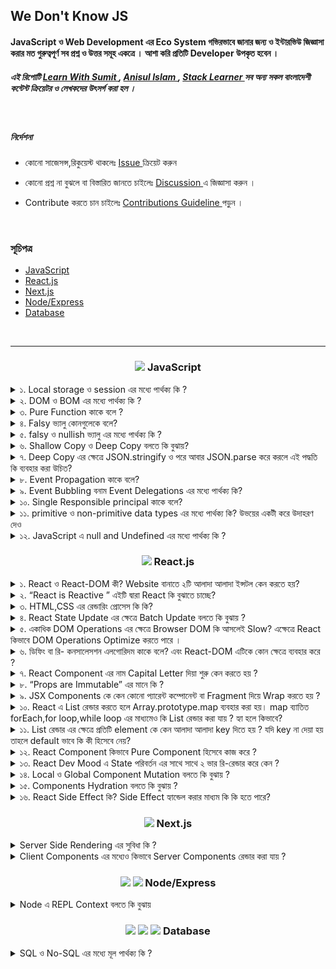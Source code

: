 ## We Don't Know JS

####  JavaScript ও Web Development  এর Eco System   গভিরভাবে জানার  জন্য ও  ইন্টারভিউ জিজ্ঞাসা করার মত গুরুত্বপূর্ণ  সব প্রশ্ন ও উত্তর সমূহ একত্রে  । আশা করি প্রতিটি Developer   উপকৃত হবেন । 


<h5 >
এই রিপোটি  <a href="https://learnwithsumit.com/">Learn With Sumit </a>,
  <a href="https://www.youtube.com/@anisul-islam">Anisul Islam  </a>, 
  <a href="https://www.youtube.com/@StackLearner">Stack Learner </a> সব অন্য সকল বাংলাদেশী কন্টেন্ট ক্রিয়েটর ও লেখকদের উৎসর্গ  করা হল ।
</h5>



<br>

##### নির্দেশনা

 - কোনো  সাজেসন্স,রিকুয়েস্ট থাকলেঃ <a href="https://github.com/yeasin-2002/We-Do-not-Know-JS/issues">  Issue </a>  ক্রিয়েট করুন 

 - কোনো  প্রশ্ন না বুঝলে বা বিস্তারিত জানতে চাইলেঃ    <a href="https://github.com/yeasin-2002/We-Do-not-Know-JS/discussions"> Discussion </a> এ জিজ্ঞাসা করুন  । 

 -  Contribute  করতে চান চাইলেঃ  <a href="https://github.com/yeasin-2002/We-Do-not-Know-JS/blob/main/CONTRIBUTING.md"> Contributions Guideline </a> পড়ুন । 




<br>

### সূচিপত্র

- [JavaScript](#js)
- [React.js](#reactjs)
- [Next.js](#nextjs)
- [Node/Express](#node-express)
- [Database](#database)

<br>

<hr>

<h3 align="center" id="js"><img src="https://skillicons.dev/icons?i=js" width="20" />  JavaScript</h3>

<div> 



<details>
<summary> ১.  Local storage ও  session   এর মধ্যে পার্থক্য কি ?  </summary>
  
  ####  local storage ও session  এর মধ্যে  পার্থক্য হলোঃ 

| পার্থক্য | Local Storage | Session Storage  |
| --- | --- | --- |
| স্থায়ীত্ব |   মা্যানুয়ালি বা প্রোগ্রামিক্যালি  ব্রাউজার ডাটা  ক্লিয়ার  না করা পর্যন্ত  | ট্যাব ক্লোস করার সাথে সাথে |
|  এভাইলেবল  | সকল window তেই  | নির্দিষ্ট  ট্যাবেই  |
| উপযোগী  |  দীর্ঘ সময় ডাটা  রাখায় | আল্প  সময় ডাটা  রাখায় |
</details>

<details>
<summary> ২. DOM ও BOM এর মধ্যে পার্থক্য কি ?  </summary>

#### BOM ও  DOM ব্রাউজারের JavaScript  এর Window Object এর  উপাদান । ব্রাউজারে সকল  কিছু window নামের একটা master object এর থেকে একসেস করা যায় 

BOM ও DOM এর মধ্যে পার্থক্য হলোঃ 

| বিষয় | DOM | BOM |
| --- | --- | --- |
| পূর্ননাম | Document Object Model | Browser Object Model |
| ব্যখ্যা | HTML ও  XML documents যার মাধ্যমে হোস্ট এনভাইরমেন্ট  এর স্ট্রাকচার   | ব্রাউজার স্পেসিফিক ফাংশনালিটি |
| উপাদান  | Elements, Attributes, Text, etc. |  Window, Screen, Location, History, Navigator, etc. |
| নিয়ন্ত্রনকারী  | W3C | প্রতিটি ব্রাউজারে ভিন্ন ভিন্নভাবে ইম্প্লিমেন্ট করে  |
</details>

<details>
<summary>৩.  Pure Function কাকে বলে ?     </summary>

#### Computer Science  এর ভাষায় যে সকল  function  ইন্টার্নাল  লজিক নিয়ে থাকে ও  একই Input এর জন্য একই Output দিয়ে থাকে তাকে Pure Function   বলে । 

এর ২টা বৈশিষ্ট থাকে 

- নিজের বিজনেস লজিক নিয়ে কনসার্ন  ।
- Same Input এর জন্য Same output  দিয়ে থাকে ।


Pure Function এর   উদাহরণঃ 

<img src="./assets/pureFnExample.png"  width="500px" />

এখানে pureFn কে Input হিসেবে যতবারই ২ দেয়া হবে  এটি  প্রতিবার ৪ রিটার্ন করবে ।

এখানে Pure function  নীতি ২টি সঠিকভাবে ফলো করা হয়েছে । 

১.  প্রতিবার  same input এর জন্য same output দিবে । 

২. বাহিরের কোনো   প্রকার  স্টেট  বা কিছু প্ররিরর্তন করে নাই 

অপরদিকে, 

<img src="./assets/impureFnExample.png"  width="500px" />

impureFn এর  ক্ষেত্রে   Pure function  নীতি ২টি সঠিকভাবে ফলো করা হয়নি । 

১.  প্রতিবার same input দিলেও আলাদা আলাদা output দিচ্ছে । 

২. এটি বাহিরের count variable পরিবর্তন করছে, অর্থাৎ শুধুমাত্র নিজের লজিক নিয়ে কনসার্ন না ,  function টি নিজের  body এর বাহিরের কিছু পরিবর্তন  করে ফেলেছে ।

তাই এটি pure function না ।


</details>

<details>
<summary>৪.  Falsy  ভ্যালু কোনগুলেকে বলে?  </summary>

####  0, "", null, undefined, NaN, false এগুলোকে falsy ভালু বলে ।
</details>

<details>
<summary>৫.  falsy ও  nullish ভ্যালু এর মধ্যে পার্থক্য কি ?  </summary>

#### Falsy value বলতে 0, "", null, undefined, NaN, false কে বুঝায়   এবং nullish value বলতে null, undefined কে বুঝায় ।
nullish value মুলত falsy value এর সাবসেট । 

##### ওপারেটর 
-  falsy value  এর জন্য  || দিয়ে চেক করা যায় 
- nullish value  ডিটেক্ট করতে ?? ব্যবহার করা হয় 



</details>

 
 <details>
 <summary>৬.   Shallow Copy ও Deep Copy বলতে কি বুঝায়?   </summary>

 ####  কোনো Object বা Array ১ লেভেল ডিপ কপি করতে গেলে তাকে Shallow Copy বলে । আর ২ লেভেল বা ততোধিক  ডিপ কপি করতে গেলে তাকে Deep Copy বলে ।

#### উদাহরণঃ
  <img src="./assets/shallowCopyVsDeepCopy.png" width="500px" >

  এখানে, 
   shallowCopy.lang যদি  পরিবর্তন করা হয় তবে arr  অর্থাত মূল array এর ভ্যালু পরিবর্তন হয় । কারণ এখানে  shallowCopy  এর মান মূল array এর রেফারেন্স নেয় ।
  কিন্তু, 
  deepCopy.lang যদি  পরিবর্তন করা হয় তবে arr  অর্থাত মূল array এর ভ্যালু পরিবর্তন হয় না । কারণ এখানে  deepCopy  এর মান মূল array এর ক্লোন নেয় ।

  যেহেতু arr.lang  ও একটি Array তাই এটিও রেফারেন্স টাইপের তাই সেটিও ডিপলি করে পরিবর্তন করতে হয় 


 </details>

<details>
<summary>৭.  Deep Copy   এর ক্ষেত্রে JSON.stringify ও পরে আবার JSON.parse করে  করলে এই  পদ্ধতি কি ব্যবহার করা  উচিত?    </summary>
<img src="./assets/json_strinify_persepng.png" width="500px" >
</details>


 <details>
 <summary>৮.  Event Propagation কাকে বলে?  </summary>
 Ans:
 </details>

  <details>
  <summary>৯.  Event Bubbling  বনাম Event Delegations এর মধ্যে  পার্থক্য কি?  </summary>
  Ans:
  </details>

  <details>
  <summary>১০.  Single Responsible principal কাকে বলে?  </summary>
  Ans:
  </details>

  <details>
  <summary>১১.  primitive ও   non-primitive data types  এর  মধ্যে  পার্থক্য কি? উভয়ের একটী করে উদাহরণ দেও
   </summary> 
  

  <img src="./assets/json_strinify_persepng.png" width="500px" >
  </details>

  <details>
<summary> ১২. JavaScript এ   null and Undefined এর মধ্যে পার্থক্য কি ?   </summary>
Ans:
</details>



</div>

<h3 align="center" id="reactjs"><img src="https://skillicons.dev/icons?i=react" width="20" />  React.js</h3>

<div> 
 <details>
 <summary> ১.  React ও React-DOM কী? Website বানাতে ২টি আলাদা আলাদা ইন্সটল কেন করতে  হয়?  </summary>
 Ans:
 </details>

 <details>
 <summary>২.  “React is Reactive ” এইটি দ্বারা React কি  বুঝাতে চাচ্ছে? </summary>
 Ans:
 </details>

 <details>
 <summary>৩.  HTML,CSS  এর রেন্ডারিং প্রোসেস কি কি?  </summary>
 Ans:
 </details>
 
 <details>
 <summary>৪.  React State Update এর ক্ষেত্রে Batch Update বলতে কি বুঝায় ? </summary>
 Ans:
 </details>

 <details>
 <summary>৫.  একাধিক DOM Operations এর ক্ষেত্রে Browser DOM  কি আসলেই Slow?   এক্ষেত্রে React  কিভাবে DOM Operations Optimize করতে পারে ।  </summary>
 Ans:
 </details>

 <details>
 <summary>৬.  ডিফিং বা  রি- কনসালেসশন এলগোরিদম কাকে বলে? এবং React-DOM এটিকে কোন ক্ষেত্রে ব্যবহার  করে ? </summary>
 Ans:
 </details>

 <details>
 <summary>৭.  React Component এর নাম Capital Letter দিয়া শুরু কেন করতে হয় ?  </summary>
 Ans:
 </details>

 <details>
 <summary> ৮.  “Props are Immutable” এর মানে কি ?  </summary>
 Ans:
 </details>

 <details>
 <summary>৯.  JSX Components  কে কেন কোনো প্যারেন্ট কম্পোনেন্ট বা Fragment দিয়ে Wrap করতে হয় ?  </summary>
 Ans:
 </details>

 <details>
 <summary>১০.  React এ List রেন্ডার করতে হলে Array.prototype.map ব্যবহার করা হয়। map ব্যাতিত forEach,for loop,while loop এর মাধ্যমেও কি  List রেন্ডার করা যায় ? হ্যা হলে কিভাবে?  </summary>
 Ans:
 </details>

 <details>
 <summary> ১১.  List রেন্ডার এর ক্ষেত্রে প্রতিটি element কে কেন আলাদা আলাদা key দিতে হয় ? যদি key না দেয়া হয় তাহলে default ভাবে কি কী হিসেবে  নেয়?  </summary>
 Ans:
 </details>

 <details>
 <summary>১২.  React Component কিভাবে Pure Component হিসেবে কাজ  করে ?  </summary>
 Ans:
 </details>

 <details>
 <summary> ১৩.  React Dev Mood এ  State পরিবর্তন  এর সাথে সাথে ২ ভার রি-রেন্ডার করে কেন ? </summary>
 Ans:
 </details>

 <details>
 <summary> ১৪.  Local ও Global Component Mutation বলতে কি বুঝায় ? </summary>
 Ans:
 </details>

 <details>
 <summary>১৫.  Components Hydration বলতে কি বুঝায় ?  </summary>
 Ans:
 </details>

 <details>
 <summary> ১৬.  React Side Effect কি? Side Effect হ্যান্ডেল করার মাধ্যম কি কি হতে পারে?  </summary>
 Ans:
 </details>
</div>

<!-- Next.js -->
<h3 align="center" id="nextjs"><img src="https://skillicons.dev/icons?i=nextjs" width="20" />  Next.js</h3>

<details>
<summary>  Server Side Rendering এর সুবিধা কি ?  </summary>
Ans:
</details>

<details>
<summary>  Client Components এর মধ্যেও কিভাবে Server Components রেন্ডার করা যায় ?  </summary>
Ans:
</details>

<h3 align="center" id="node-express"><img src="https://skillicons.dev/icons?i=nodejs" width="20" /> <img src="https://skillicons.dev/icons?i=express" width="20" />  Node/Express</h3>

<details>
<summary> Node এ  REPL  Context  বলতে কি বুঝায়</summary>
  Node.js REPL (Read-Eval-Print Loop) হল একটি ইন্টারেক্টিভ রানটাইম এনভায়রনমেন্ট যেখানে  Node.js কোড লিখে তা তারপরেই রান করা যায় ও Output দেখা যায়।
  
  যেমন Terminal এ node লিখে এন্টার দিলে একটি REPL এনভায়রনমেন্ট শুরু হয়। এখানে আমরা যেকোনো ধরনের জাভাস্ক্রিপ্ট কোড লিখতে পারি এবং তা রান করতে পারি।

  উদাহরণঃ

   ![image](./assets/nodeREPLExample.png)

</details>

<h3 align="center" id="database">
<img src="https://skillicons.dev/icons?i=mongodb" width="20" />
<img src="https://skillicons.dev/icons?i=mysql" width="20" />
<img src="https://skillicons.dev/icons?i=postgresql" width="20" />
  Database</h3>

  <details>
  <summary>  SQL ও No-SQL এর মধ্যে মূল পার্থক্য কি ?  </summary>
  Ans:
  </details>
